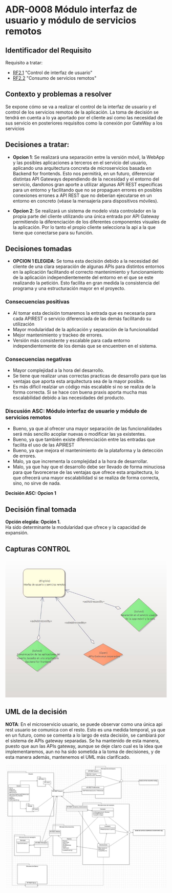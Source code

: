 # ADR-0008 Módulo interfaz de usuario y módulo de servicios remotos

## Identificador del Requisito

Requisito a tratar: 
* [RF2.1](../Requisitos/rf2.1.md) "Control de interfaz de usuario"
* [RF2.2](../Requisitos/rf2.2.md) "Consumo de servicios remotos"

## Contexto y problemas a resolver

Se expone cómo se va a realizar el control de la interfaz de usuario y el control de los servicios remotos de la aplicación. La toma de decisión se tendrá en cuenta a lo ya aportado por el cliente así como las necesidad de sus servicio en posteriores requisitos como la conexión por GateWay a los servicios

## Decisiones a tratar:

* **Opcion 1**: Se realizará una separación entre la versión móvil, la WebApp y las posibles aplicaciones a terceros en el servicio del usuario, aplicando una arquitectura concreta de microservicios basada en Backend for frontends. Esto nos permitirá, en un futuro, diferenciar distintas API Gateways dependiendo de la necesidad y el entorno del servicio, dandonos gran aporte a utilizar algunas API REST específicas para un entorno y facilitando que no se propaguen errores en posibles conexiones errones a API REST que no deberían ejecutarse en un entorno en concreto (véase la mensajería para dispositivos móviles).

* **Opcion 2**: Se realizará un sistema de modelo vista controlador en la propia parte del cliente utilizando una única entrada por API Gateway permitiendo la diferenciación de los diferentes componentes visuales 
de la aplicación. Por lo tanto el propio cliente selecciona la api a la que tiene que conectarse para su función.




## Decisiones tomadas
* **OPCION 1 ELEGIDA**: Se toma esta decisión debido  a la necesidad del cliente de una clara separación de algunas APIs para distintos entornos en la aplicación facilitando el correcto mantenimiento y funcionamiento de la aplicación independientemente del entorno en el que se este realizando la petición. Esto facilita en gran medida la consistencia del programa y una estructuración mayor en el proyecto.


### Consecuencias positivas <!-- optional -->

* Al tomar esta decisión tomaremos la entrada que es necesaria para cada APIREST o servicio diferenciada de las demás facilitando su utilización
* Mayor modularidad de la aplicación y separación de la funcionalidad 
* Mejor mantenimiento y trackeo de errores.
* Versión más consistente y escalable para cada entorno independientemente de los demás que se encuentren en el sistema.



### Consecuencias negativas <!-- optional -->

* Mayor complejidad a la hora del desarrollo.
* Se tiene que realizar unas correctas practicas de desarrollo para que las ventajas que aporta esta arquitectura sea de la mayor posible.
* Es más dificil realziar un código más escalable si no se realiza de la forma correcta. Si se hace con buena praxis aporta mucha mas escalabilidad debido a las necesidades del producto.

### Discusión ASC: Módulo interfaz de usuario y módulo de servicios remotos

* Bueno, ya que al ofrecer una mayor separación de las funcionalidades será más sencillo acoplar nuevas o modificar las ya existentes.
* Bueno, ya que también existe diferenciación entre las entradas que facilita el uso de las APIREST
* Bueno, ya que mejora el mantenimiento de la plataforma y la detección de errores.
* Malo, ya que incrementa la complejidad a la hora de desarrollar.
* Malo, ya que hay que el desarrollo debe ser llevado de forma minuciosa para que favorecerse de las ventajas que ofrece esta arquitectura, lo que ofrecerá una mayor escalabilidad si se realiza de forma correcta, sino, no sirve de nada.

**Decisión ASC: Opcion 1**

## Decisión final tomada

**Opción elegida: Opción 1.**  
Ha sido determinante la modularidad que ofrece y la capacidad de expansión.

## Capturas CONTROL 

![D0008](../capturasadmentor/D0008.JPG)

## UML de la decisión

**NOTA**: En el microservicio usuario, se puede observar como una única api rest usuario se comunica con el resto. Esto es una medida temporal, ya que en un futuro, como se comenta a lo largo de esta decisión, se cambiará por el sistema de APIs gateway separadas. Se ha mantenido de esta manera, puesto que aun las APIs gateway, aunque se deje claro cual es la idea que implementaremos, aun no ha sido sometida a la toma de decisiones, y de esta manera además, mantenemos el UML más clarificado.

![UML0008](../uml/D0008uml.JPG)





